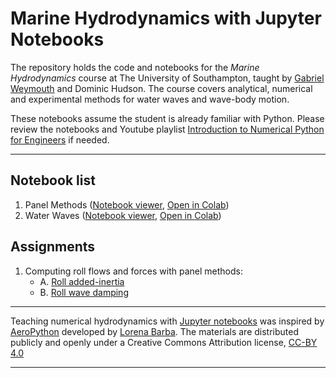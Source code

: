 # Marine Hydrodynamics with Jupyter Notebooks

The repository holds the code and notebooks for the *Marine Hydrodynamics* course at The University of Southampton, taught by [Gabriel Weymouth](http://www.southampton.ac.uk/engineering/about/staff/gdw1d12.page) and Dominic Hudson. The course covers analytical, numerical and experimental methods for water waves and wave-body motion. 

These notebooks assume the student is already familiar with Python. Please review the notebooks and Youtube playlist [Introduction to Numerical Python for Engineers](https://github.com/weymouth/NumericalPython) if needed.

---

## Notebook list

1. Panel Methods ([Notebook viewer](http://nbviewer.ipython.org/urls/github.com/weymouth/MarineHydro/blob/master/notebooks/panel_method.ipynb), [Open in Colab](https://colab.research.google.com/github/weymouth/MarineHydro/blob/master/notebooks/panel_method.ipynb))
1. Water Waves ([Notebook viewer](http://nbviewer.ipython.org/urls/github.com/weymouth/MarineHydro/blob/master/notebooks/water_waves.ipynb), [Open in Colab](https://colab.research.google.com/github/weymouth/MarineHydro/blob/master/notebooks/water_waves.ipynb))

## Assignments

1. Computing roll flows and forces with panel methods:
    * A. [Roll added-inertia](http://nbviewer.ipython.org/urls/github.com/weymouth/MarineHydro/blob/master/notebooks/assignment1a.ipynb)
    * B. [Roll wave damping](http://nbviewer.ipython.org/urls/github.com/weymouth/MarineHydro/blob/master/notebooks/assignment1b.ipynb)

---
Teaching numerical hydrodynamics with [Jupyter notebooks](http://jupyter.org/) was inspired by [AeroPython](https://github.com/barbagroup/AeroPython) developed by [Lorena Barba](http://lorenabarba.com/). The materials are distributed publicly and openly under a Creative Commons Attribution license, [CC-BY 4.0](https://creativecommons.org/licenses/by/4.0/)

--- 
